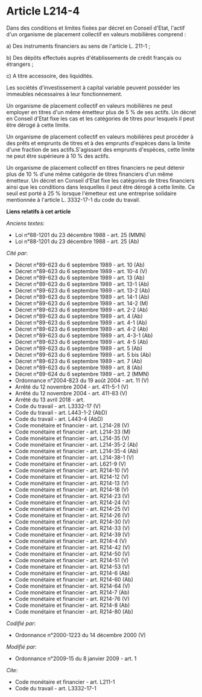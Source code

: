 # Article L214-4

Dans des conditions et limites fixées par décret en Conseil d'Etat, l'actif d'un organisme de placement collectif en valeurs
mobilières comprend : 

a) Des instruments financiers au sens de l'article L. 211-1 ; 

b) Des dépôts effectués auprès d'établissements de crédit français ou étrangers ; 

c) A titre accessoire, des liquidités. 

Les sociétés d'investissement à capital variable peuvent posséder les immeubles nécessaires à leur fonctionnement. 

Un organisme de placement collectif en valeurs mobilières ne peut employer en titres d'un même émetteur plus de 5 % de ses
actifs. Un décret en Conseil d'Etat fixe les cas et les catégories de titres pour lesquels il peut être dérogé à cette
limite. 

Un organisme de placement collectif en valeurs mobilières peut procéder à des prêts et emprunts de titres et à des emprunts
d'espèces dans la limite d'une fraction de ses actifs.S'agissant des emprunts d'espèces, cette limite ne peut être supérieure
à 10 % des actifs. 

Un organisme de placement collectif en titres financiers ne peut détenir plus de 10 % d'une même catégorie de titres
financiers d'un même émetteur. Un décret en Conseil d'Etat fixe les catégories de titres financiers ainsi que les conditions
dans lesquelles il peut être dérogé à cette limite. Ce seuil est porté à 25 % lorsque l'émetteur est une entreprise solidaire
mentionnée à l'article L. 3332-17-1 du code du travail.

**Liens relatifs à cet article**

_Anciens textes_:

  - Loi n°88-1201 du 23 décembre 1988 - art. 25 (MMN)
  - Loi n°88-1201 du 23 décembre 1988 - art. 25 (Ab)

_Cité par_:

  - Décret n°89-623 du 6 septembre 1989 - art. 10 (Ab)
  - Décret n°89-623 du 6 septembre 1989 - art. 10-4 (V)
  - Décret n°89-623 du 6 septembre 1989 - art. 13 (Ab)
  - Décret n°89-623 du 6 septembre 1989 - art. 13-1 (Ab)
  - Décret n°89-623 du 6 septembre 1989 - art. 13-2 (Ab)
  - Décret n°89-623 du 6 septembre 1989 - art. 14-1 (Ab)
  - Décret n°89-623 du 6 septembre 1989 - art. 14-2 (M)
  - Décret n°89-623 du 6 septembre 1989 - art. 2-2 (Ab)
  - Décret n°89-623 du 6 septembre 1989 - art. 4 (Ab)
  - Décret n°89-623 du 6 septembre 1989 - art. 4-1 (Ab)
  - Décret n°89-623 du 6 septembre 1989 - art. 4-2 (Ab)
  - Décret n°89-623 du 6 septembre 1989 - art. 4-3-1 (Ab)
  - Décret n°89-623 du 6 septembre 1989 - art. 4-5 (Ab)
  - Décret n°89-623 du 6 septembre 1989 - art. 5 (Ab)
  - Décret n°89-623 du 6 septembre 1989 - art. 5 bis (Ab)
  - Décret n°89-623 du 6 septembre 1989 - art. 7 (Ab)
  - Décret n°89-623 du 6 septembre 1989 - art. 8 (Ab)
  - Décret n°89-624 du 6 septembre 1989 - art. 2 (MMN)
  - Ordonnance n°2004-823 du 19 août 2004 - art. 11 (V)
  - Arrêté du 12 novembre 2004 - art. 411-5-1 (V)
  - Arrêté du 12 novembre 2004 - art. 411-83 (V)
  - Arrêté du 13 avril 2018 - art.
  - Code du travail - art. L3332-17 (V)
  - Code du travail - art. L443-1-2 (AbD)
  - Code du travail - art. L443-4 (AbD)
  - Code monétaire et financier - art. L214-28 (V)
  - Code monétaire et financier - art. L214-33 (M)
  - Code monétaire et financier - art. L214-35 (V)
  - Code monétaire et financier - art. L214-35-2 (Ab)
  - Code monétaire et financier - art. L214-35-4 (Ab)
  - Code monétaire et financier - art. L214-38-1 (V)
  - Code monétaire et financier - art. L621-9 (V)
  - Code monétaire et financier - art. R214-10 (V)
  - Code monétaire et financier - art. R214-12 (V)
  - Code monétaire et financier - art. R214-13 (V)
  - Code monétaire et financier - art. R214-18 (V)
  - Code monétaire et financier - art. R214-23 (V)
  - Code monétaire et financier - art. R214-24 (V)
  - Code monétaire et financier - art. R214-25 (V)
  - Code monétaire et financier - art. R214-26 (V)
  - Code monétaire et financier - art. R214-30 (V)
  - Code monétaire et financier - art. R214-33 (V)
  - Code monétaire et financier - art. R214-39 (V)
  - Code monétaire et financier - art. R214-4 (V)
  - Code monétaire et financier - art. R214-42 (V)
  - Code monétaire et financier - art. R214-50 (V)
  - Code monétaire et financier - art. R214-51 (V)
  - Code monétaire et financier - art. R214-53 (V)
  - Code monétaire et financier - art. R214-6 (Ab)
  - Code monétaire et financier - art. R214-60 (Ab)
  - Code monétaire et financier - art. R214-64 (V)
  - Code monétaire et financier - art. R214-7 (Ab)
  - Code monétaire et financier - art. R214-76 (V)
  - Code monétaire et financier - art. R214-8 (Ab)
  - Code monétaire et financier - art. R214-80 (Ab)

_Codifié par_:

  - Ordonnance n°2000-1223 du 14 décembre 2000 (V)

_Modifié par_:

  - Ordonnance n°2009-15 du 8 janvier 2009 - art. 1

_Cite_:

  - Code monétaire et financier - art. L211-1
  - Code du travail - art. L3332-17-1
